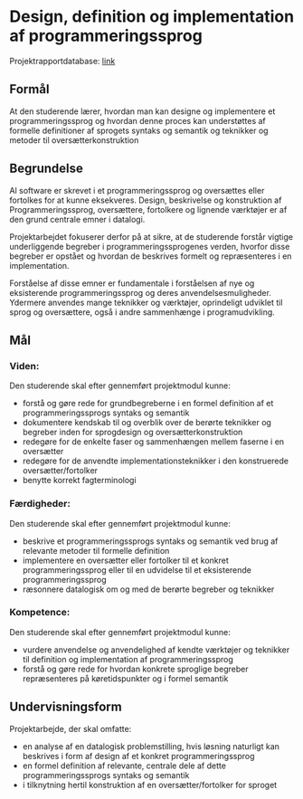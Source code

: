 # Design, definition og implementation af programmeringssprog
Projektrapportdatabase: [link](http://projekter.aau.dk/projekter/da/educations/bachelor-i-datalogi(b7a3856d-0def-4e67-aab5-9f338738bddf).html)

## Formål
At den studerende lærer, hvordan man kan designe og implementere et programmeringssprog og hvordan denne proces kan understøttes af formelle definitioner af sprogets syntaks og semantik og teknikker og metoder til oversætterkonstruktion

## Begrundelse
Al software er skrevet i et programmeringssprog og oversættes eller fortolkes for at kunne eksekveres. Design, beskrivelse og konstruktion af Programmeringssprog, oversættere, fortolkere og lignende værktøjer er af den grund centrale emner i datalogi.

Projektarbejdet fokuserer derfor på at sikre, at de studerende forstår vigtige underliggende begreber i programmeringssprogenes verden, hvorfor disse begreber er opstået og hvordan de beskrives formelt og repræsenteres i en implementation.

Forståelse af disse emner er fundamentale i forståelsen af nye og eksisterende programmeringssprog og deres anvendelsesmuligheder. Ydermere anvendes mange teknikker og værktøjer, oprindeligt udviklet til sprog og oversættere, også i andre sammenhænge i programudvikling.

## Mål

### Viden:
Den studerende skal efter gennemført projektmodul kunne:

  * forstå og gøre rede for grundbegreberne i en formel definition af et programmeringssprogs syntaks og semantik 
  * dokumentere kendskab til og overblik over de berørte teknikker og begreber inden for sprogdesign og oversætterkonstruktion
  * redegøre for de enkelte faser og sammenhængen mellem faserne i en oversætter
  * redegøre for de anvendte implementationsteknikker i den konstruerede oversætter/fortolker
  * benytte korrekt fagterminologi

### Færdigheder:
Den studerende skal efter gennemført projektmodul kunne:

  * beskrive et programmeringssprogs syntaks og semantik ved brug af relevante metoder til formelle definition
  *  implementere en oversætter eller fortolker til et konkret programmeringssprog eller til en udvidelse til et eksisterende programmeringssprog
  * ræsonnere datalogisk om og med de berørte begreber og teknikker

### Kompetence:
Den studerende skal efter gennemført projektmodul kunne:

  * vurdere anvendelse og anvendelighed af kendte værktøjer og teknikker til definition og implementation af programmeringssprog
  * forstå og gøre rede for hvordan konkrete sproglige begreber repræsenteres på køretidspunkter og i formel semantik


## Undervisningsform
Projektarbejde, der skal omfatte:

  * en analyse af en datalogisk problemstilling, hvis løsning naturligt
    kan beskrives i form af design af et konkret programmeringssprog
  * en formel definition af relevante, centrale dele af dette programmeringssprogs syntaks og semantik
  * i tilknytning hertil konstruktion af en oversætter/fortolker for sproget
